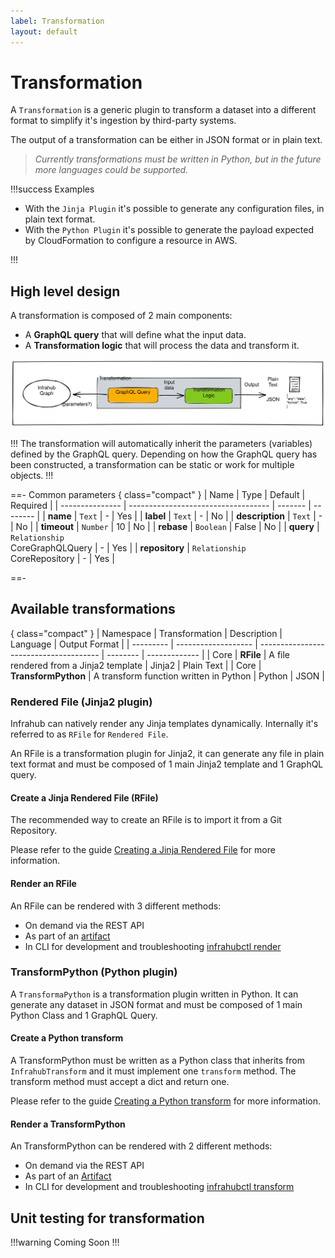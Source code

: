 ```yaml
---
label: Transformation
layout: default
---
```


# Transformation

A `Transformation` is a generic plugin to transform a dataset into a different format to simplify it's ingestion by third-party systems.

The output of a transformation can be either in JSON format or in plain text.
>*Currently transformations must be written in Python, but in the future more languages could be supported.*

!!!success Examples

- With the `Jinja Plugin` it's possible to generate any configuration files, in plain text format.
- With the `Python Plugin` it's possible to generate the payload expected by CloudFormation to configure a resource in AWS.

!!!

## High level design

A transformation is composed of 2 main components:

- A **GraphQL query** that will define what the input data.
- A **Transformation logic** that will process the data and transform it.

![](../media/transformation.excalidraw.svg)

!!!
The transformation will automatically inherit the parameters (variables) defined by the GraphQL query. Depending on how the GraphQL query has been constructed, a transformation can be static or work for multiple objects.
!!!

==- Common parameters
{ class="compact" }
| Name            | Type                                | Default | Required |
| --------------- | ----------------------------------- | ------- | -------- |
| **name**        | `Text`                              | -       | Yes      |
| **label**       | `Text`                              | -       | No       |
| **description** | `Text`                              | -       | No       |
| **timeout**     | `Number`                            | 10      | No       |
| **rebase**      | `Boolean`                           | False   | No       |
| **query**       | `Relationship`<br> CoreGraphQLQuery | -       | Yes      |
| **repository**  | `Relationship`<br> CoreRepository   | -       | Yes      |

==-

## Available transformations

{ class="compact" }
| Namespace | Transformation      | Description                            | Language | Output Format |
| --------- | ------------------- | -------------------------------------- | -------- | ------------- |
| Core      | **RFile**           | A file rendered from a Jinja2 template | Jinja2   | Plain Text    |
| Core      | **TransformPython** | A transform function written in Python | Python   | JSON          |

### Rendered File (Jinja2 plugin)

Infrahub can natively render any Jinja templates dynamically. Internally it's referred to as `RFile` for `Rendered File`.

An RFile is a transformation plugin for Jinja2, it can generate any file in plain text format and must be composed of 1 main Jinja2 template and 1 GraphQL query.

#### Create a Jinja Rendered File (RFile)

The recommended way to create an RFile is to import it from a Git Repository.

Please refer to the guide [Creating a Jinja Rendered File](/guides/jinja2-rfile) for more information.

#### Render an RFile

An RFile can be rendered with 3 different methods:

- On demand via the REST API
- As part of an [artifact](./artifact.md)
- In CLI for development and troubleshooting [infrahubctl render](/infrahubctl/infrahubctl-render)

### TransformPython (Python plugin)

A `TransformaPython` is a transformation plugin written in Python. It can generate any dataset in JSON format and must be composed of 1 main Python Class and 1 GraphQL Query.

#### Create a Python transform

A TransformPython must be written as a Python class that inherits from `InfrahubTransform` and it must implement one `transform` method. The transform method must accept a dict and return one.

Please refer to the guide [Creating a Python transform](/guides/python-transform) for more information.

#### Render a TransformPython

An TransformPython can be rendered with 2 different methods:

- On demand via the REST API
- As part of an [Artifact](./artifact.md)
- In CLI for development and troubleshooting [infrahubctl transform](/infrahubctl/infrahubctl-transform)

## Unit testing for transformation

!!!warning
Coming Soon
!!!
